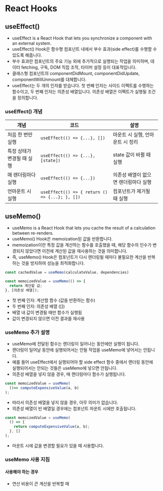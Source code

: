 # React Hooks

## useEffect()

- useEffect is a React Hook that lets you synchronize a component with an external system.
- useEffect() Hook은 함수형 컴포넌트 내에서 부수 효과(side effect)를 수행할 수 있도록 해줍니다.
- 부수 효과란 컴포넌트의 주요 기능 외에 추가적으로 실행되는 작업을 의미하며, 데이터 fetching, 구독, DOM 직접 조작, 타이머 설정 등이 대표적입니다.
- 클래스형 컴포넌트의 componentDidMount, componentDidUpdate, componentWillUnmount를 대체합니다.
- useEffect는 두 개의 인자를 받습니다. 첫 번째 인자는 사이드 이펙트를 수행하는 함수이고, 두 번째 인자는 의존성 배열입니다. 의존성 배열은 이펙트가 실행될 조건을 정의합니다.

### useEffect() 개념

| 개념 | 코드 | 설명 |
|------|------|------|
| 처음 한 번만 실행 | `useEffect(() => {...}, [])` | 마운트 시 실행, 언마운트 시 정리 |
| 특정 상태가 변경될 때 실행 | `useEffect(() => {...}, [state])` | state 값이 바뀔 때 실행 |
| 매 렌더링마다 실행 | `useEffect(() => {...})` | 의존성 배열이 없으면 렌더링마다 실행 |
| 언마운트 시 실행 | `useEffect(() => { return () => {...}; }, [])` | 컴포넌트가 제거될 때 실행 |

## useMemo()

- useMemo is a React Hook that lets you cache the result of a calculation between re-renders.
- useMemo() Hook은 memoization된 값을 반환합니다.
- memoization이란 특정 값을 계산하는 함수를 호출했을 때, 해당 함수의 인수가 변경되지 않았다면 이전에 계산된 값을 재사용하는 것을 의미합니다.
- 즉, useMemo() Hook은 컴포넌트가 다시 렌더링될 때마다 불필요한 계산을 반복하는 것을 방지하여 성능을 최적화합니다.

```javascript
const cachedValue = useMemo(calculateValue, dependencies)

const memoizedValue = useMemo(() => {
  return 계산할 값;
}, [의존성 배열]);
```

- 첫 번째 인자: 계산할 함수 (값을 반환하는 함수)
- 두 번째 인자: 의존성 배열 ([])
- 배열 내 값이 변경될 때만 함수가 실행됨
- 값이 변경되지 않으면 이전 결과를 재사용

### useMemo 추가 설명

- useMemo에 전달된 함수는 렌더링이 일어나는 동안에만 실행이 됩니다.
- 랜더링이 일어날 동안에 실행되어서는 안될 작업을 useMemo에 넣어서는 안됩니다.
- 예를 들어 useEffect에서 실행되어야 할 side effect 함수 중에서 랜더링 동안에 실행되어서는 안되는 것들은 useMemo에 넣으면 안됩니다.
- 의존성 배열을 넣지 않을 경우, 매 랜더링마다 함수가 실행됩니다.

```javascript
const memoizedValue = useMemo(
  ()=> computeExpensiveValue(a, b)
);
```

- 따라서 의존성 배열을 넣지 않을 경우, 아무 의미가 없습니다.
- 의존성 배열이 빈 배열일 경우에는 컴포넌트 마운트 시에만 호출됩니다.

```javascript
const memoizedValue = useMemo(
  () => {
    return computeExpensiveValue(a, b);
  }, []
);
```

- 마운트 시에 값을 변경할 필요가 있을 때 사용합니다.

### useMemo 사용 지침

#### 사용해야 하는 경우
- 연산 비용이 큰 계산을 반복할 때
